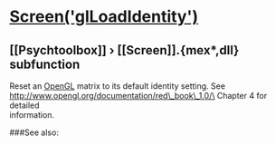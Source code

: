 # [Screen('glLoadIdentity')](Screen-glLoadIdentity) 
## [[Psychtoolbox]] &#8250; [[Screen]].{mex*,dll} subfunction


Reset an [OpenGL](OpenGL) matrix to its default identity setting. See  
<http://www.opengl.org/documentation/red\_book\_1.0/\> Chapter 4 for detailed  
information.  


###See also:

